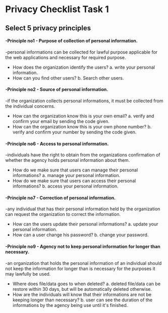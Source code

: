 # Privacy Checklist Task 1 


## Select 5 privacy principles 

#### -Principle no1 - Purpose of collection of personal information.
  -personal informations can be collected for lawful purpose applicable for the web applications and necessary for required purpose.

 - How does the organization identify the users?
  a. write your personal information.
 - How can you find other users?
  b. Search other users.

#### -Principle no2 - Source of personal information.
  -if the organization collects personal informations, it must be collected from the individual concerns.

 - How can the organization know this is your own email?
  a. verify and confirm your email by sending the code given.
 - How can the organization know this is your own phone number?
  b. verify and confirm your number by sending the code given.

#### -Principle no6 - Access to personal information.
  -individuals have the right to obtain from the organizations confirmation of whether the agency holds personal information about them.
 
 - How do we make sure that users can manage their personal informations?
  a. manage your personal information.
 - How do we make sure that users can access their personal informations?
  b. access your personal information.

#### -Principle no7 - Correction of personal information.
  -any individual that has their personal information held by the organization can request the organization to correct the information.

 - How can the users update their personal informations?
  a. update your personal information.
 - How can a user change his password?
  b. change your password.

#### -Principle no9 - Agency not to keep personal information for longer than necessary.
  -an organization that holds the personal information of an individual should not keep the information for longer than is necessary for the purposes it may lawfully be used.

 - Where does file/data goes to when deleted?
  a. deleted file/data can be restore within 30 days, but will be automatically deleted otherwise.
 - How are the individuals will know that their informations are not be keeping longer than necessary?
  b. user can see the duration of the informations by the agency being use until it's finished.





